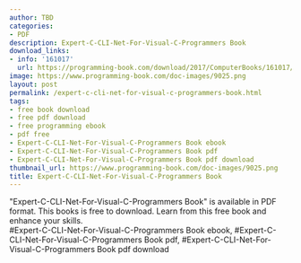 ```yaml
---
author: TBD
categories:
- PDF
description: Expert-C-CLI-Net-For-Visual-C-Programmers Book
download_links:
- info: '161017'
  url: https://programming-book.com/download/2017/ComputerBooks/161017/Expert-C-CLI-Net-For-Visual-C-Programmers.pdf
image: https://www.programming-book.com/doc-images/9025.png
layout: post
permalink: /expert-c-cli-net-for-visual-c-programmers-book.html
tags:
- free book download
- free pdf download
- free programming ebook
- pdf free
- Expert-C-CLI-Net-For-Visual-C-Programmers Book ebook
- Expert-C-CLI-Net-For-Visual-C-Programmers Book pdf
- Expert-C-CLI-Net-For-Visual-C-Programmers Book pdf download
thumbnail_url: https://www.programming-book.com/doc-images/9025.png
title: Expert-C-CLI-Net-For-Visual-C-Programmers Book
---
```


 
<div class="item-desc text-justify">
  "Expert-C-CLI-Net-For-Visual-C-Programmers Book" is available in PDF format. This books is free to download. Learn from this free book and enhance your skills.
  <br>
  #Expert-C-CLI-Net-For-Visual-C-Programmers Book ebook, #Expert-C-CLI-Net-For-Visual-C-Programmers Book pdf, #Expert-C-CLI-Net-For-Visual-C-Programmers Book pdf download
</div>